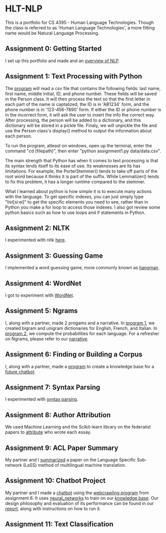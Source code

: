 # HLT-NLP
This is a portfolio for CS 4395 - Human Language Technologies. Though the class is referred to as 'Human Language Technologies', a more fitting name would be Natural Language Processing.

## Assignment 0: Getting Started

I set up this portfolio and made and an [overview of NLP](Overview_of_NLP.pdf).

## Assignment 1: Text Processing with Python

The [program](assignment1.py) will read a csv file that contains the following fields: last name, first name, middle initial, ID, and phone number. These fields will be saved in the Person class. It will then process the text so that the first letter in each part of the name is captalized, the ID is in 'AB1234' form, and the phone number is in '123-456-7890' form. If either the ID or phone number is in the incorrect form, it will ask the user to insert the info the correct way. After processing, the person will be added to a dictionary, and this dictionary will be stored in a pickle file. Finaly, we will unpickle the file and use the Person class's display() method to output the information about each person.

To run the program, atleast on windows, open up the terminal, enter the command "cd (filepath)", then enter "python assignment1.py data/data.csv".

The main strength that Python has when it comes to text processing is that its syntax lends itself to its ease of use. Its weaknesses are its has limitations. For example, the PorterStemmer() tends to take off parts of the root word because it thinks it is part of the suffix. While Lemmatizer() tends to fix this problem, it has a longer runtime compared to the stemmer.

What I learned about python is how simple it is to execute many actions with the language. To get specific indexes, you can just simply type "list[si:ei]" to get the specific elements you need to see, rather than in Python you make a for loop to access those indexes. I also got review some python basics such as how to use loops and if statements in Python.

## Assignment 2: NLTK
I experimented with nltk [here](Exploring_NLTK.ipynb).

## Assignment 3: Guessing Game
I implemented a word guessing game, more commonly known as [hangman](hangman.py).

## Assignment 4: WordNet
I got to experiment with [WordNet](Wordnet.ipynb).

## Assignment 5: Ngrams
I, along with a partner, made 2 progams and a narrative. In [program 1](Program1.py), we created bigram and unigram dictionaries for English, French, and Italian. In [program 2](Program2.py), we compute the probabilities for each language. For a refresher on Ngrams, please refer to our [narrative](NgramProjectNarrative.docx).

## Assignment 6: Finding or Building a Corpus
I, along with a partner, made a [program](corpus.py) to create a knowledge base for a [future chatbot](CS_4395_Webcrawler_Report.docx).

## Assignment 7: Syntax Parsing
I experimented with [syntax parsing](Syntax_Parsing.pdf).

## Assignment 8: Author Attribution
We used Machine Learning and the Scikit-learn library on the federalist papers to [attribute](AuthorAttribution.ipynb) who wrote each essay.

## Assignment 9: ACL Paper Summary
My partner and I [summarized](ACL_Paper_Summary.docx) a paper on the Language Specific Sub-network (LaSS) method of multilingual machine translation. 

## Assignment 10: Chatbot Project
My partner and I made a [chatbot](InflationBot.py) using the [webcrawling program](corpus.py) from assignment 6. It uses [neural_networks](neural_network.py) to train on our [knowledge base](intents.json). Our design philosophy and evaluation of its performance can be found in our [report](Chatbot_Project_Report.pdf), along with instructions on how to run it.

## Assignment 11: Text Classification

